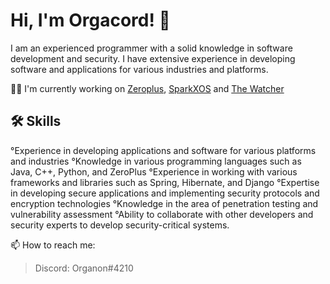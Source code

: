 
# Hi, I'm Orgacord! 👋

I am an experienced programmer with a solid knowledge in software development and security. I have extensive experience in developing software and applications for various industries and platforms.

👩‍💻 I'm currently working on [Zeroplus](https://github.com/Orgacord/Zero-Plus), [SparkXOS](https://github.com/Orgacord/SparkXOS) and [The Watcher](https://github.com/Orgacord/The-Watcher)

## 🛠 Skills
°Experience in developing applications and software for various platforms and industries
°Knowledge in various programming languages such as Java, C++, Python, and ZeroPlus
°Experience in working with various frameworks and libraries such as Spring, Hibernate, and Django
°Expertise in developing secure applications and implementing security protocols and encryption technologies
°Knowledge in the area of penetration testing and vulnerability assessment
°Ability to collaborate with other developers and security experts to develop security-critical systems.

📫 How to reach me: 
>Discord: Organon#4210
>

<!---
Orgacord/Orgacord is a ✨ special ✨ repository because its `README.md` (this file) appears on your GitHub profile.
You can click the Preview link to take a look at your changes.
--->

